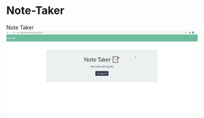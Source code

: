 # Note-Taker
Note Taker
![Alt Text](https://github.com/coryjpiette/Note-Taker/blob/main/note-taker.gif)
